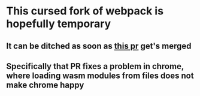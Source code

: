# This cursed fork of webpack is hopefully temporary

## It can be ditched as soon as [this pr](https://github.com/bspeice/webpack/commit/82613264546f41804367c5df329b03e0c3e4f9c3) get's merged
## Specifically that PR fixes a problem in chrome, where loading wasm modules from files does not make chrome happy
